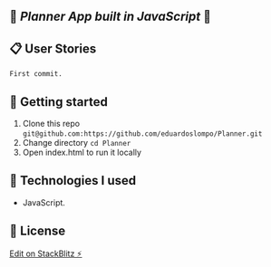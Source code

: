 ## :calendar: _Planner App built in JavaScript_ :calendar:

## :clipboard: User Stories

```
First commit.
```

## :memo: Getting started

1. Clone this repo `git@github.com:https://github.com/eduardoslompo/Planner.git`
2. Change directory `cd Planner`
3. Open index.html to run it locally

## :construction: Technologies I used

- JavaScript.

## :scroll: License

[Edit on StackBlitz ⚡️](https://stackblitz.com/edit/js-bstvha)
